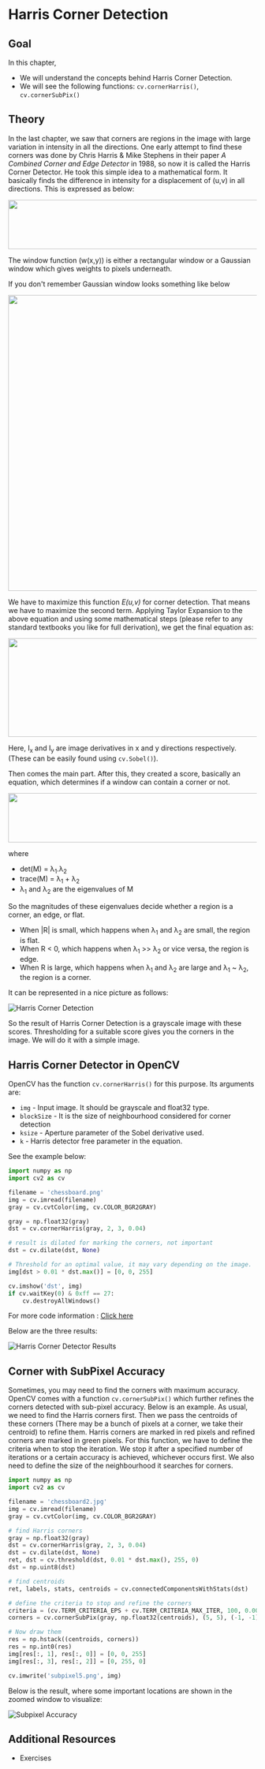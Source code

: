 # Harris Corner Detection

## Goal

In this chapter,

- We will understand the concepts behind Harris Corner Detection.
- We will see the following functions: `cv.cornerHarris()`, `cv.cornerSubPix()`

## Theory
In the last chapter, we saw that corners are regions in the image with large variation in intensity in all the directions. One early attempt to find these corners was done by Chris Harris & Mike Stephens in their paper *A Combined Corner and Edge Detector* in 1988, so now it is called the Harris Corner Detector. He took this simple idea to a mathematical form. It basically finds the difference in intensity for a displacement of (u,v) in all directions. This is expressed as below:

<div align = center><img src = https://github.com/shyama7004/OpenCV-Personal-Documentation/blob/main/Images/22.png width =600 height =100></div>

The window function \(w(x,y)\) is either a rectangular window or a Gaussian window which gives weights to pixels underneath.

If you don't remember Gaussian window looks something like below

<div align ="center"><img src = "https://i.sstatic.net/aXMJ3.png" width =600 ></div>

We have to maximize this function <em>E(u,v)</em> for corner detection. That means we have to maximize the second term. Applying Taylor Expansion to the above equation and using some mathematical steps (please refer to any standard textbooks you like for full derivation), we get the final equation as:


<div align = center><img src = https://github.com/shyama7004/OpenCV-Personal-Documentation/blob/main/Images/23.png width =600 height =200></div>

Here, I<sub>x</sub> and I<sub>y</sub> are image derivatives in x and y directions respectively. (These can be easily found using `cv.Sobel()`).

Then comes the main part. After this, they created a score, basically an equation, which determines if a window can contain a corner or not.

<div align = center><img src = https://github.com/shyama7004/OpenCV-Personal-Documentation/blob/main/Images/24.png width =600 height =100></div>

where 
- det(M) = &lambda;<sub>1</sub>.&lambda;<sub>2</sub>
- trace(M) = &lambda;<sub>1</sub> + &lambda;<sub>2</sub>
- &lambda;<sub>1</sub> and &lambda;<sub>2</sub> are the eigenvalues of M

So the magnitudes of these eigenvalues decide whether a region is a corner, an edge, or flat.

- When |R| is small, which happens when &lambda;<sub>1</sub> and &lambda;<sub>2</sub> are small, the region is flat.
- When R < 0, which happens when &lambda;<sub>1</sub> >> &lambda;<sub>2</sub> or vice versa, the region is edge.
- When R is large, which happens when &lambda;<sub>1</sub> and &lambda;<sub>2</sub> are large and &lambda;<sub>1</sub> ~ &lambda;<sub>2</sub>, the region is a corner.

It can be represented in a nice picture as follows:

![Harris Corner Detection](https://docs.opencv.org/4.x/harris_region.jpg)

So the result of Harris Corner Detection is a grayscale image with these scores. Thresholding for a suitable score gives you the corners in the image. We will do it with a simple image.

## Harris Corner Detector in OpenCV
OpenCV has the function `cv.cornerHarris()` for this purpose. Its arguments are:

- `img` - Input image. It should be grayscale and float32 type.
- `blockSize` - It is the size of neighbourhood considered for corner detection
- `ksize` - Aperture parameter of the Sobel derivative used.
- `k` - Harris detector free parameter in the equation.

See the example below:

```python
import numpy as np
import cv2 as cv

filename = 'chessboard.png'
img = cv.imread(filename)
gray = cv.cvtColor(img, cv.COLOR_BGR2GRAY)

gray = np.float32(gray)
dst = cv.cornerHarris(gray, 2, 3, 0.04)

# result is dilated for marking the corners, not important
dst = cv.dilate(dst, None)

# Threshold for an optimal value, it may vary depending on the image.
img[dst > 0.01 * dst.max()] = [0, 0, 255]

cv.imshow('dst', img)
if cv.waitKey(0) & 0xff == 27:
    cv.destroyAllWindows()
```

For more code information : [Click here](https://github.com/shyama7004/OpenCV-Personal-Documentation/blob/main/More%20Explanation/11.1.md)

Below are the three results:

![Harris Corner Detector Results](https://docs.opencv.org/4.x/harris_result.jpg)

## Corner with SubPixel Accuracy
Sometimes, you may need to find the corners with maximum accuracy. OpenCV comes with a function `cv.cornerSubPix()` which further refines the corners detected with sub-pixel accuracy. Below is an example. As usual, we need to find the Harris corners first. Then we pass the centroids of these corners (There may be a bunch of pixels at a corner, we take their centroid) to refine them. Harris corners are marked in red pixels and refined corners are marked in green pixels. For this function, we have to define the criteria when to stop the iteration. We stop it after a specified number of iterations or a certain accuracy is achieved, whichever occurs first. We also need to define the size of the neighbourhood it searches for corners.

```python
import numpy as np
import cv2 as cv

filename = 'chessboard2.jpg'
img = cv.imread(filename)
gray = cv.cvtColor(img, cv.COLOR_BGR2GRAY)

# find Harris corners
gray = np.float32(gray)
dst = cv.cornerHarris(gray, 2, 3, 0.04)
dst = cv.dilate(dst, None)
ret, dst = cv.threshold(dst, 0.01 * dst.max(), 255, 0)
dst = np.uint8(dst)

# find centroids
ret, labels, stats, centroids = cv.connectedComponentsWithStats(dst)

# define the criteria to stop and refine the corners
criteria = (cv.TERM_CRITERIA_EPS + cv.TERM_CRITERIA_MAX_ITER, 100, 0.001)
corners = cv.cornerSubPix(gray, np.float32(centroids), (5, 5), (-1, -1), criteria)

# Now draw them
res = np.hstack((centroids, corners))
res = np.int0(res)
img[res[:, 1], res[:, 0]] = [0, 0, 255]
img[res[:, 3], res[:, 2]] = [0, 255, 0]

cv.imwrite('subpixel5.png', img)
```

Below is the result, where some important locations are shown in the zoomed window to visualize:

![Subpixel Accuracy](https://docs.opencv.org/4.x/subpixel3.png)

## Additional Resources
- Exercises
```
